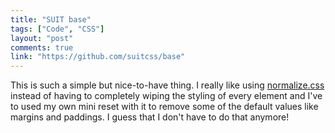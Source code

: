 ```yaml
---
title: "SUIT base"
tags: ["Code", "CSS"]
layout: "post"
comments: true
link: "https://github.com/suitcss/base"
---
```


This is such a simple but nice-to-have thing. I really like using [normalize.css](http://necolas.github.io/normalize.css/) instead of having to completely wiping the styling of every element and I've to used my own mini reset with it to remove some of the default values like margins and paddings. I guess that I don't have to do that anymore!
